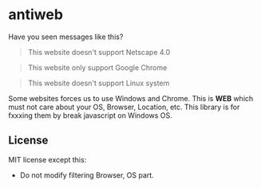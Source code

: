 # antiweb

Have you seen messages like this?

> This website doesn't support Netscape 4.0

> This website only support Google Chrome

> This website doesn't support Linux system

Some websites forces us to use Windows and Chrome.
This is **WEB** which must not care about your OS, Browser, Location, etc.
This library is for fxxxing them by break javascript on Windows OS.


## License

MIT license except this:

* Do not modify filtering Browser, OS part.
